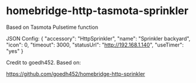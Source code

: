 # homebridge-http-tasmota-sprinkler

Based on Tasmota Pulsetime function


JSON Config:
 {
    "accessory": "HttpSprinkler",
    "name": "Sprinkler backyard",
    "icon": 0,
    "timeout": 3000,
    "statusUrl": "http://192.168.1.140",
    "useTimer": "yes"
 }



Credit to goedh452. Based on:

https://github.com/goedh452/homebridge-http-sprinkler

